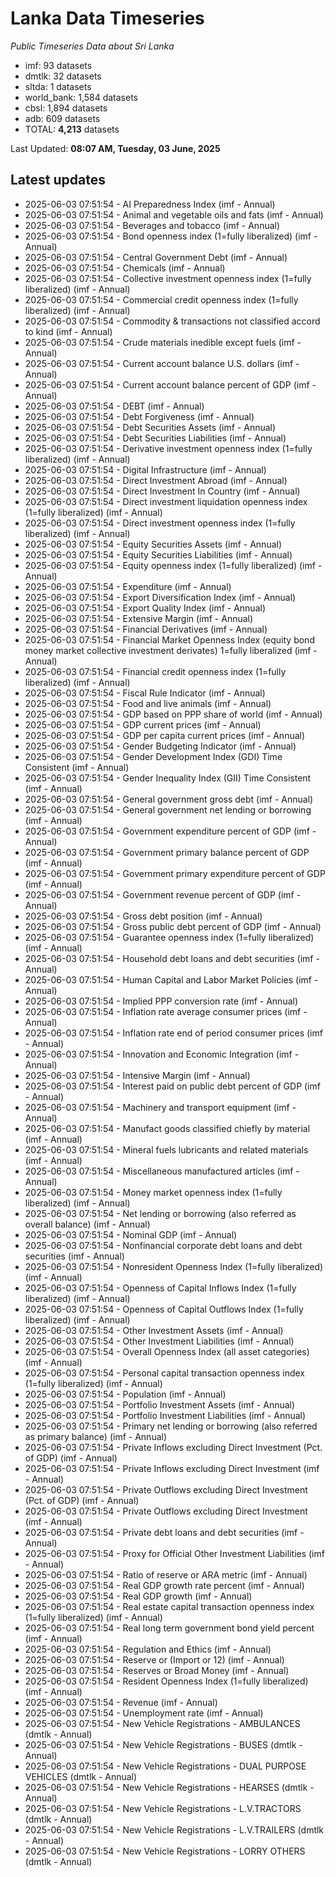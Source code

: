 # Lanka Data Timeseries
*Public Timeseries Data about Sri Lanka*

* imf: 93 datasets
* dmtlk: 32 datasets
* sltda: 1 datasets
* world_bank: 1,584 datasets
* cbsl: 1,894 datasets
* adb: 609 datasets
* TOTAL: **4,213** datasets

Last Updated: **08:07 AM, Tuesday, 03 June, 2025**

## Latest updates

* 2025-06-03 07:51:54 - AI Preparedness Index (imf - Annual)
* 2025-06-03 07:51:54 - Animal and vegetable oils and fats (imf - Annual)
* 2025-06-03 07:51:54 - Beverages and tobacco (imf - Annual)
* 2025-06-03 07:51:54 - Bond openness index (1=fully liberalized) (imf - Annual)
* 2025-06-03 07:51:54 - Central Government Debt (imf - Annual)
* 2025-06-03 07:51:54 - Chemicals (imf - Annual)
* 2025-06-03 07:51:54 - Collective investment openness index (1=fully liberalized) (imf - Annual)
* 2025-06-03 07:51:54 - Commercial credit openness index (1=fully liberalized) (imf - Annual)
* 2025-06-03 07:51:54 - Commodity & transactions not classified accord to kind (imf - Annual)
* 2025-06-03 07:51:54 - Crude materials inedible except fuels (imf - Annual)
* 2025-06-03 07:51:54 - Current account balance U.S. dollars (imf - Annual)
* 2025-06-03 07:51:54 - Current account balance percent of GDP (imf - Annual)
* 2025-06-03 07:51:54 - DEBT (imf - Annual)
* 2025-06-03 07:51:54 - Debt Forgiveness (imf - Annual)
* 2025-06-03 07:51:54 - Debt Securities Assets (imf - Annual)
* 2025-06-03 07:51:54 - Debt Securities Liabilities (imf - Annual)
* 2025-06-03 07:51:54 - Derivative investment openness index (1=fully liberalized) (imf - Annual)
* 2025-06-03 07:51:54 - Digital Infrastructure (imf - Annual)
* 2025-06-03 07:51:54 - Direct Investment Abroad (imf - Annual)
* 2025-06-03 07:51:54 - Direct Investment In Country (imf - Annual)
* 2025-06-03 07:51:54 - Direct investment liquidation openness index (1=fully liberalized) (imf - Annual)
* 2025-06-03 07:51:54 - Direct investment openness index (1=fully liberalized) (imf - Annual)
* 2025-06-03 07:51:54 - Equity Securities Assets (imf - Annual)
* 2025-06-03 07:51:54 - Equity Securities Liabilities (imf - Annual)
* 2025-06-03 07:51:54 - Equity openness index (1=fully liberalized) (imf - Annual)
* 2025-06-03 07:51:54 - Expenditure (imf - Annual)
* 2025-06-03 07:51:54 - Export Diversification Index (imf - Annual)
* 2025-06-03 07:51:54 - Export Quality Index (imf - Annual)
* 2025-06-03 07:51:54 - Extensive Margin (imf - Annual)
* 2025-06-03 07:51:54 - Financial Derivatives (imf - Annual)
* 2025-06-03 07:51:54 - Financial Market Openness Index (equity bond money market collective investment derivates) 1=fully liberalized (imf - Annual)
* 2025-06-03 07:51:54 - Financial credit openness index (1=fully liberalized) (imf - Annual)
* 2025-06-03 07:51:54 - Fiscal Rule Indicator (imf - Annual)
* 2025-06-03 07:51:54 - Food and live animals (imf - Annual)
* 2025-06-03 07:51:54 - GDP based on PPP share of world (imf - Annual)
* 2025-06-03 07:51:54 - GDP current prices (imf - Annual)
* 2025-06-03 07:51:54 - GDP per capita current prices (imf - Annual)
* 2025-06-03 07:51:54 - Gender Budgeting Indicator (imf - Annual)
* 2025-06-03 07:51:54 - Gender Development Index (GDI) Time Consistent (imf - Annual)
* 2025-06-03 07:51:54 - Gender Inequality Index (GII) Time Consistent (imf - Annual)
* 2025-06-03 07:51:54 - General government gross debt (imf - Annual)
* 2025-06-03 07:51:54 - General government net lending or borrowing (imf - Annual)
* 2025-06-03 07:51:54 - Government expenditure percent of GDP (imf - Annual)
* 2025-06-03 07:51:54 - Government primary balance percent of GDP (imf - Annual)
* 2025-06-03 07:51:54 - Government primary expenditure percent of GDP (imf - Annual)
* 2025-06-03 07:51:54 - Government revenue percent of GDP (imf - Annual)
* 2025-06-03 07:51:54 - Gross debt position (imf - Annual)
* 2025-06-03 07:51:54 - Gross public debt percent of GDP (imf - Annual)
* 2025-06-03 07:51:54 - Guarantee openness index (1=fully liberalized) (imf - Annual)
* 2025-06-03 07:51:54 - Household debt loans and debt securities (imf - Annual)
* 2025-06-03 07:51:54 - Human Capital and Labor Market Policies (imf - Annual)
* 2025-06-03 07:51:54 - Implied PPP conversion rate (imf - Annual)
* 2025-06-03 07:51:54 - Inflation rate average consumer prices (imf - Annual)
* 2025-06-03 07:51:54 - Inflation rate end of period consumer prices (imf - Annual)
* 2025-06-03 07:51:54 - Innovation and Economic Integration (imf - Annual)
* 2025-06-03 07:51:54 - Intensive Margin (imf - Annual)
* 2025-06-03 07:51:54 - Interest paid on public debt percent of GDP (imf - Annual)
* 2025-06-03 07:51:54 - Machinery and transport equipment (imf - Annual)
* 2025-06-03 07:51:54 - Manufact goods classified chiefly by material (imf - Annual)
* 2025-06-03 07:51:54 - Mineral fuels lubricants and related materials (imf - Annual)
* 2025-06-03 07:51:54 - Miscellaneous manufactured articles (imf - Annual)
* 2025-06-03 07:51:54 - Money market openness index (1=fully liberalized) (imf - Annual)
* 2025-06-03 07:51:54 - Net lending or borrowing (also referred as overall balance) (imf - Annual)
* 2025-06-03 07:51:54 - Nominal GDP (imf - Annual)
* 2025-06-03 07:51:54 - Nonfinancial corporate debt loans and debt securities (imf - Annual)
* 2025-06-03 07:51:54 - Nonresident Openness Index (1=fully liberalized) (imf - Annual)
* 2025-06-03 07:51:54 - Openness of Capital Inflows Index (1=fully liberalized) (imf - Annual)
* 2025-06-03 07:51:54 - Openness of Capital Outflows Index (1=fully liberalized) (imf - Annual)
* 2025-06-03 07:51:54 - Other Investment Assets (imf - Annual)
* 2025-06-03 07:51:54 - Other Investment Liabilities (imf - Annual)
* 2025-06-03 07:51:54 - Overall Openness Index (all asset categories) (imf - Annual)
* 2025-06-03 07:51:54 - Personal capital transaction openness index (1=fully liberalized) (imf - Annual)
* 2025-06-03 07:51:54 - Population (imf - Annual)
* 2025-06-03 07:51:54 - Portfolio Investment Assets (imf - Annual)
* 2025-06-03 07:51:54 - Portfolio Investment Liabilities (imf - Annual)
* 2025-06-03 07:51:54 - Primary net lending or borrowing (also referred as primary balance) (imf - Annual)
* 2025-06-03 07:51:54 - Private Inflows excluding Direct Investment (Pct. of GDP) (imf - Annual)
* 2025-06-03 07:51:54 - Private Inflows excluding Direct Investment (imf - Annual)
* 2025-06-03 07:51:54 - Private Outflows excluding Direct Investment (Pct. of GDP) (imf - Annual)
* 2025-06-03 07:51:54 - Private Outflows excluding Direct Investment (imf - Annual)
* 2025-06-03 07:51:54 - Private debt loans and debt securities (imf - Annual)
* 2025-06-03 07:51:54 - Proxy for Official Other Investment Liabilities (imf - Annual)
* 2025-06-03 07:51:54 - Ratio of reserve or ARA metric (imf - Annual)
* 2025-06-03 07:51:54 - Real GDP growth rate percent (imf - Annual)
* 2025-06-03 07:51:54 - Real GDP growth (imf - Annual)
* 2025-06-03 07:51:54 - Real estate capital transaction openness index (1=fully liberalized) (imf - Annual)
* 2025-06-03 07:51:54 - Real long term government bond yield percent (imf - Annual)
* 2025-06-03 07:51:54 - Regulation and Ethics (imf - Annual)
* 2025-06-03 07:51:54 - Reserve or (Import or 12) (imf - Annual)
* 2025-06-03 07:51:54 - Reserves or Broad Money (imf - Annual)
* 2025-06-03 07:51:54 - Resident Openness Index (1=fully liberalized) (imf - Annual)
* 2025-06-03 07:51:54 - Revenue (imf - Annual)
* 2025-06-03 07:51:54 - Unemployment rate (imf - Annual)
* 2025-06-03 07:51:54 - New Vehicle Registrations - AMBULANCES (dmtlk - Annual)
* 2025-06-03 07:51:54 - New Vehicle Registrations - BUSES (dmtlk - Annual)
* 2025-06-03 07:51:54 - New Vehicle Registrations - DUAL PURPOSE VEHICLES (dmtlk - Annual)
* 2025-06-03 07:51:54 - New Vehicle Registrations - HEARSES (dmtlk - Annual)
* 2025-06-03 07:51:54 - New Vehicle Registrations - L.V.TRACTORS (dmtlk - Annual)
* 2025-06-03 07:51:54 - New Vehicle Registrations - L.V.TRAILERS (dmtlk - Annual)
* 2025-06-03 07:51:54 - New Vehicle Registrations - LORRY OTHERS (dmtlk - Annual)